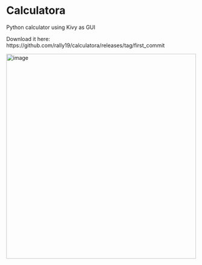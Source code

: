 <h1>Calculatora</h1>
<p>Python calculator using Kivy as GUI</p>
<p>Download it here: https://github.com/rally19/calculatora/releases/tag/first_commit</p>
<img width="503" height="543" alt="image" src="https://github.com/user-attachments/assets/83c451fe-4b8e-47c8-ad25-78ffebdb8bbf" />
